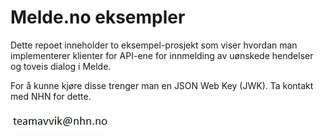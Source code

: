 # Melde.no eksempler

Dette repoet inneholder to eksempel-prosjekt som viser hvordan man implementerer klienter for API-ene for innmelding av uønskede hendelser og toveis dialog i Melde.

For å kunne kjøre disse trenger man en JSON Web Key (JWK). Ta kontakt med NHN for dette.

![Epost-adresser](https://github.com/NorskHelsenett/Melde.no-eksempler/blob/main/.figures/email.png)

